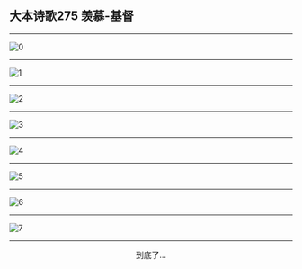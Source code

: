 
## 大本诗歌275 羡慕-基督
        
<div id="aplayer0"></div>

---

<img alt="0" data-original="/data/d0274/0.png">

---

<img alt="1" data-original="/data/d0274/1.png">

---

<img alt="2" data-original="/data/d0274/2.png">

---

<img alt="3" data-original="/data/d0274/3.png">

---

<img alt="4" data-original="/data/d0274/4.png">

---

<img alt="5" data-original="/data/d0274/5.png">

---

<img alt="6" data-original="/data/d0274/6.png">

---

<img alt="7" data-original="/data/d0274/7.png">

---

<p style="text-align: center">到底了...</p>

<script src="/js/dist-view.js"></script>

<script>
MAIN.id = 'd0274';
        
const ap0 = new APlayer({
    container: document.getElementById('aplayer0'),
    volume: 1,
    loop: 'none',
    preload: 'none',
    audio: [{
        name: '大本诗歌275.mp3',
        artist: '大本诗歌',
        url: 'https://res.wx.qq.com/voice/getvoice?mediaid=MzI0NTk3MDM5M18yMjQ3NDkwOTQ1',
        cover: '/favicon'
    }]
});
</script>
